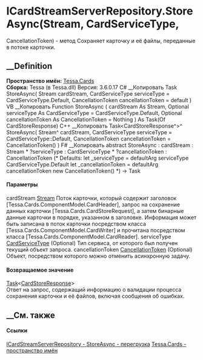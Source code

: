 # ICardStreamServerRepository.StoreAsync(Stream, CardServiceType,
CancellationToken) - метод
Сохраняет карточку и её файлы, переданные в потоке карточки.
##  __Definition
 **Пространство имён:** [Tessa.Cards](N_Tessa_Cards.htm)  
 **Сборка:** Tessa (в Tessa.dll) Версия: 3.6.0.17
C# __Копировать
     Task<CardStoreResponse> StoreAsync(
    	Stream cardStream,
    	CardServiceType serviceType = CardServiceType.Default,
    	CancellationToken cancellationToken = default
    )
VB __Копировать
     Function StoreAsync ( 
    	cardStream As Stream,
    	Optional serviceType As CardServiceType = CardServiceType.Default,
    	Optional cancellationToken As CancellationToken = Nothing
    ) As Task(Of CardStoreResponse)
C++ __Копировать
    Task<CardStoreResponse^>^ StoreAsync(
    	Stream^ cardStream, 
    	CardServiceType serviceType = CardServiceType::Default, 
    	CancellationToken cancellationToken = CancellationToken()
    )
F# __Копировать
     abstract StoreAsync : 
            cardStream : Stream * 
            ?serviceType : CardServiceType * 
            ?cancellationToken : CancellationToken 
    (* Defaults:
            let _serviceType = defaultArg serviceType CardServiceType.Default
            let _cancellationToken = defaultArg cancellationToken new CancellationToken()
    *)
    -> Task<CardStoreResponse> 
#### Параметры
cardStream [Stream](https://learn.microsoft.com/dotnet/api/system.io.stream)
     Поток карточки, который содержит заголовок [Tessa.Cards.ComponentModel.CardHeader], запрос на сохранение данных карточки [Tessa.Cards.CardStoreRequest], а затем бинарные данные карточки в порядке, указанном в заголовке. Информация может быть записана в поток карточки посредством класса [Tessa.Cards.ComponentModel.CardWriter] и прочитана посредством класса [Tessa.Cards.ComponentModel.CardReader]. 
serviceType [CardServiceType](T_Tessa_Cards_CardServiceType.htm) (Optional)
    Тип сервиса, от которого был получен текущий объект запроса.
cancellationToken
[CancellationToken](https://learn.microsoft.com/dotnet/api/system.threading.cancellationtoken)
(Optional)
    Объект, посредством которого можно отменить асинхронную задачу.
#### Возвращаемое значение
[Task](https://learn.microsoft.com/dotnet/api/system.threading.tasks.task-1)<[CardStoreResponse](T_Tessa_Cards_CardStoreResponse.htm)>  
Ответ на запрос, содержащий информацию о валидации процесса сохранения
карточки и её файлов, включая сообщения об ошибках.
## __См. также
#### Ссылки
[ICardStreamServerRepository -
](T_Tessa_Cards_ICardStreamServerRepository.htm)
[StoreAsync -
перегрузка](Overload_Tessa_Cards_ICardStreamServerRepository_StoreAsync.htm)
[Tessa.Cards - пространство имён](N_Tessa_Cards.htm)

